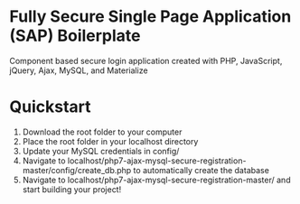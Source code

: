 # Fully Secure Single Page Application (SAP) Boilerplate
Component based secure login application created with PHP, JavaScript, jQuery, Ajax, MySQL, and Materialize

# Quickstart
1) Download the root folder to your computer
2) Place the root folder in your localhost directory
3) Update your MySQL credentials in config/
4) Navigate to localhost/php7-ajax-mysql-secure-registration-master/config/create_db.php to automatically create the database
5) Navigate to localhost/php7-ajax-mysql-secure-registration-master/ and start building your project!

